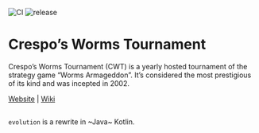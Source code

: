 ![CI](https://github.com/zemke/cwt/workflows/CI/badge.svg)
![release](https://img.shields.io/github/v/release/zemke/cwt.svg)

# Crespo’s Worms Tournament

Crespo’s Worms Tournament (CWT) is a yearly hosted tournament of the strategy game “Worms Armageddon”. It’s considered the most prestigious of its kind and was incepted in 2002.

[Website](www.cwtsite.com) | [Wiki](http://worms2d.info/Crespo%27s_Worms_Tournament)

##

`evolution` is a rewrite in ~Java~ Kotlin.


